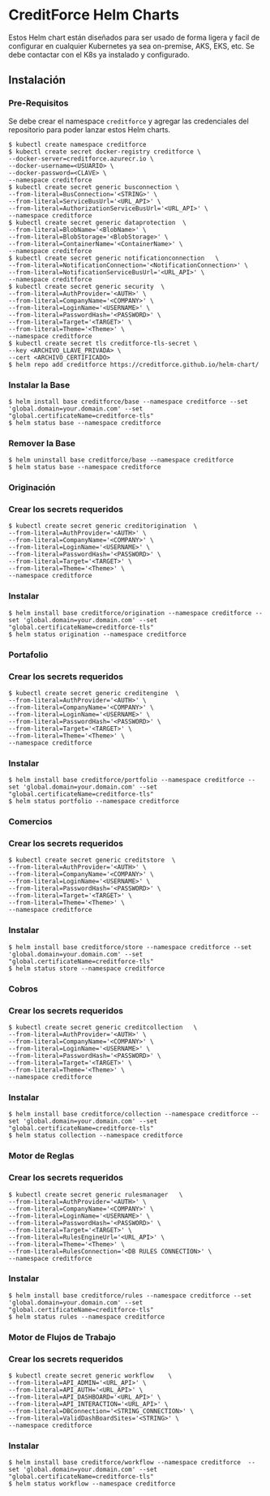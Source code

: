 # CreditForce Helm Charts

Estos Helm chart están diseñados para ser usado de forma ligera y facil de configurar en cualquier Kubernetes ya sea on-premise, AKS, EKS, etc. Se debe contactar con el K8s ya instalado y configurado.

## Instalación

### Pre-Requisitos

Se debe crear el namespace `creditforce` y agregar las credenciales del repositorio para poder lanzar estos Helm charts.

```console
$ kubectl create namespace creditforce
$ kubectl create secret docker-registry creditforce \
--docker-server=creditforce.azurecr.io \
--docker-username=<USUARIO> \
--docker-password=<CLAVE> \
--namespace creditforce
$ kubectl create secret generic busconnection \
--from-literal=BusConnection='<STRING>' \
--from-literal=ServiceBusUrl='<URL_API>' \
--from-literal=AuthorizationServiceBusUrl='<URL_API>' \
--namespace creditforce
$ kubectl create secret generic dataprotection  \
--from-literal=BlobName='<BlobName>' \
--from-literal=BlobStorage='<BlobStorage>' \
--from-literal=ContainerName='<ContainerName>' \
--namespace creditforce
$ kubectl create secret generic notificationconnection   \
--from-literal=NotificationConnection='<NotificationConnection>' \
--from-literal=NotificationServiceBusUrl='<URL_API>' \
--namespace creditforce
$ kubectl create secret generic security  \
--from-literal=AuthProvider='<AUTH>' \
--from-literal=CompanyName='<COMPANY>' \
--from-literal=LoginName='<USERNAME>' \
--from-literal=PasswordHash='<PASSWORD>' \
--from-literal=Target='<TARGET>' \
--from-literal=Theme='<Theme>' \
--namespace creditforce
$ kubectl create secret tls creditforce-tls-secret \
--key <ARCHIVO_LLAVE_PRIVADA> \
--cert <ARCHIVO_CERTIFICADO>
$ helm repo add creditforce https://creditforce.github.io/helm-chart/
```

### Instalar la Base

```console
$ helm install base creditforce/base --namespace creditforce --set 'global.domain=your.domain.com' --set "global.certificateName=creditforce-tls"
$ helm status base --namespace creditforce
```

### Remover la Base

```console
$ helm uninstall base creditforce/base --namespace creditforce
$ helm status base --namespace creditforce
```

### Originación

### Crear los secrets requeridos

```console
$ kubectl create secret generic creditorigination  \
--from-literal=AuthProvider='<AUTH>' \
--from-literal=CompanyName='<COMPANY>' \
--from-literal=LoginName='<USERNAME>' \
--from-literal=PasswordHash='<PASSWORD>' \
--from-literal=Target='<TARGET>' \
--from-literal=Theme='<Theme>' \
--namespace creditforce
```
### Instalar

```console
$ helm install base creditforce/origination --namespace creditforce --set 'global.domain=your.domain.com' --set "global.certificateName=creditforce-tls"
$ helm status origination --namespace creditforce
```

### Portafolio

### Crear los secrets requeridos

```console
$ kubectl create secret generic creditengine  \
--from-literal=AuthProvider='<AUTH>' \
--from-literal=CompanyName='<COMPANY>' \
--from-literal=LoginName='<USERNAME>' \
--from-literal=PasswordHash='<PASSWORD>' \
--from-literal=Target='<TARGET>' \
--from-literal=Theme='<Theme>' \
--namespace creditforce
```
### Instalar

```console
$ helm install base creditforce/portfolio --namespace creditforce --set 'global.domain=your.domain.com' --set "global.certificateName=creditforce-tls"
$ helm status portfolio --namespace creditforce
```

### Comercios

### Crear los secrets requeridos

```console
$ kubectl create secret generic creditstore  \
--from-literal=AuthProvider='<AUTH>' \
--from-literal=CompanyName='<COMPANY>' \
--from-literal=LoginName='<USERNAME>' \
--from-literal=PasswordHash='<PASSWORD>' \
--from-literal=Target='<TARGET>' \
--from-literal=Theme='<Theme>' \
--namespace creditforce
```

### Instalar

```console
$ helm install base creditforce/store --namespace creditforce --set 'global.domain=your.domain.com' --set "global.certificateName=creditforce-tls"
$ helm status store --namespace creditforce
```

### Cobros

### Crear los secrets requeridos

```console
$ kubectl create secret generic creditcollection   \
--from-literal=AuthProvider='<AUTH>' \
--from-literal=CompanyName='<COMPANY>' \
--from-literal=LoginName='<USERNAME>' \
--from-literal=PasswordHash='<PASSWORD>' \
--from-literal=Target='<TARGET>' \
--from-literal=Theme='<Theme>' \
--namespace creditforce
```
### Instalar

```console
$ helm install base creditforce/collection --namespace creditforce --set 'global.domain=your.domain.com' --set "global.certificateName=creditforce-tls"
$ helm status collection --namespace creditforce
```

### Motor de Reglas

### Crear los secrets requeridos

```console
$ kubectl create secret generic rulesmanager   \
--from-literal=AuthProvider='<AUTH>' \
--from-literal=CompanyName='<COMPANY>' \
--from-literal=LoginName='<USERNAME>' \
--from-literal=PasswordHash='<PASSWORD>' \
--from-literal=Target='<TARGET>' \
--from-literal=RulesEngineUrl='<URL_API>' \
--from-literal=Theme='<Theme>' \
--from-literal=RulesConnection='<DB RULES CONNECTION>' \
--namespace creditforce
```

### Instalar

```console
$ helm install base creditforce/rules --namespace creditforce --set 'global.domain=your.domain.com' --set "global.certificateName=creditforce-tls"
$ helm status rules --namespace creditforce
```

### Motor de Flujos de Trabajo

### Crear los secrets requeridos

```console
$ kubectl create secret generic workflow    \
--from-literal=API_ADMIN='<URL_API>' \
--from-literal=API_AUTH='<URL_API>' \
--from-literal=API_DASHBOARD='<URL_API>' \
--from-literal=API_INTERACTION='<URL_API>' \
--from-literal=DBConnection='<STRING_CONNECTION>' \
--from-literal=ValidDashBoardSites='<STRING>' \
--namespace creditforce
```
### Instalar

```console
$ helm install base creditforce/workflow --namespace creditforce  --set 'global.domain=your.domain.com' --set "global.certificateName=creditforce-tls"
$ helm status workflow --namespace creditforce
```
